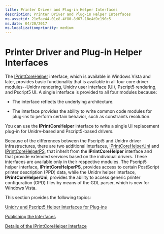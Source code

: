 ```yaml
---
title: Printer Driver and Plug-in Helper Interfaces
description: Printer Driver and Plug-in Helper Interfaces
ms.assetid: 21e5ae44-01e8-4f80-8d67-18e4d9c190c5
ms.date: 04/20/2017
ms.localizationpriority: medium
---
```


# Printer Driver and Plug-in Helper Interfaces


The [IPrintCoreHelper](https://docs.microsoft.com/windows-hardware/drivers/ddi/content/prcomoem/nn-prcomoem-iprintcorehelper) interface, which is available in Windows Vista and later, provides basic functionality that is available in all four core driver modules--Unidrv rendering, Unidrv user interface (UI), Pscript5 rendering, and Pscript5 UI. A single interface is provided to all four modules because:

-   The interface reflects the underlying architecture.

-   The interface provides the ability to write common code modules for plug-ins to perform certain behavior, such as constraints resolution.

You can use the **IPrintCoreHelper** interface to write a single UI replacement plug-in for Unidrv-based and Pscript5-based drivers.

Because of the differences between the Pscript5 and Unidrv driver infrastructures, there are two additional interfaces, [IPrintCoreHelperUni](https://docs.microsoft.com/windows-hardware/drivers/ddi/content/prcomoem/nn-prcomoem-iprintcorehelperuni) and [IPrintCoreHelperPS](https://docs.microsoft.com/windows-hardware/drivers/ddi/content/prcomoem/nn-prcomoem-iprintcorehelperps), that inherit from the **IPrintCoreHelper** interface and that provide extended services based on the individual drivers. These interfaces are available only in their respective modules. The Pscript5 helper interface, **IPrintCoreHelperPS**, provides access to certain PostScript printer description (PPD) data, while the Unidrv helper interface, **IPrintCoreHelperUni**, provides the ability to access generic printer configuration (GPD) files by means of the GDL parser, which is new for Windows Vista.

This section provides the following topics:

[Unidrv and Pscript5 Helper Interfaces for Plug-ins](unidrv-and-pscript5-helper-interfaces-for-plug-ins.md)

[Publishing the Interfaces](publishing-the-interfaces.md)

[Details of the IPrintCoreHelper Interface](details-of-the-iprintcorehelper-interface.md)

 

 




